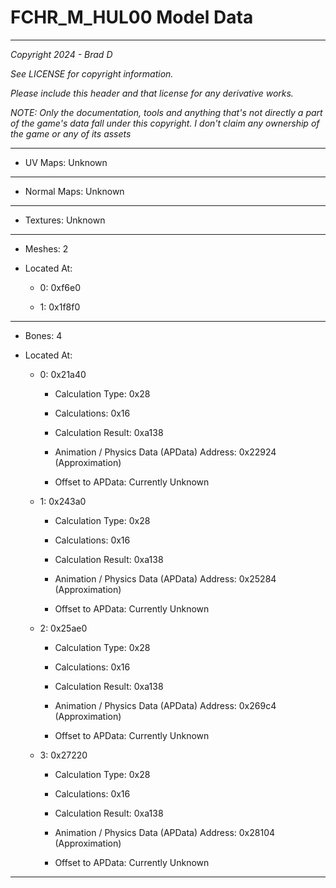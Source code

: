 # FCHR_M_HUL00 Model Data

---

*Copyright 2024 - Brad D*

*See LICENSE for copyright information.*

*Please include this header and that license for any derivative works.*

*NOTE: Only the documentation, tools and anything that's not directly a part of the game's data fall under this copyright. I don't claim any ownership of the game or any of its assets*

---


* UV Maps: Unknown

---

* Normal Maps: Unknown

---

* Textures: Unknown

---

* Meshes: 2

* Located At:

  * 0: 0xf6e0

  * 1: 0x1f8f0

---

* Bones: 4

* Located At:

  * 0: 0x21a40

    * Calculation Type: 0x28

    * Calculations: 0x16

    * Calculation Result: 0xa138

    * Animation / Physics Data (APData) Address: 0x22924 (Approximation)

    * Offset to APData: Currently Unknown

  * 1: 0x243a0

    * Calculation Type: 0x28

    * Calculations: 0x16

    * Calculation Result: 0xa138

    * Animation / Physics Data (APData) Address: 0x25284 (Approximation)

    * Offset to APData: Currently Unknown

  * 2: 0x25ae0

    * Calculation Type: 0x28

    * Calculations: 0x16

    * Calculation Result: 0xa138

    * Animation / Physics Data (APData) Address: 0x269c4 (Approximation)

    * Offset to APData: Currently Unknown

  * 3: 0x27220

    * Calculation Type: 0x28

    * Calculations: 0x16

    * Calculation Result: 0xa138

    * Animation / Physics Data (APData) Address: 0x28104 (Approximation)

    * Offset to APData: Currently Unknown

---

